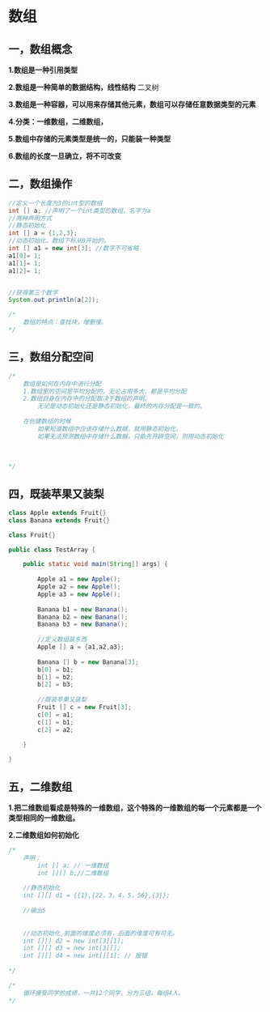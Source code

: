 # 数组

## 一，数组概念 

**1.数组是一种引用类型**

**2.数组是一种简单的数据结构，线性结构** 二叉树

**3.数组是一种容器，可以用来存储其他元素，数组可以存储任意数据类型的元素**

**4.分类：一维数组，二维数组，**

**5.数组中存储的元素类型是统一的，只能装一种类型**

**6.数组的长度一旦确立，将不可改变**

## 二，数组操作

```java
//定义一个长度为3的int型的数组
int [] a; //声明了一个int类型的数组，名字为a
//两种声明方式
//静态初始化
int [] a = {1,2,3};
//动态初始化，数组下标从0开始的。
int [] a1 = new int[3]; //数字不可省略
a1[0]= 1;
a1[1]= 1;
a1[2]= 1;


//获得第三个数字
System.out.println(a[2]);

/*
	数组的特点：查找块，增删慢。
*/

```

## 三，数组分配空间



```java
/*
	数组是如何在内存中进行分配
	1.数组里的空间是平均分配的，无论占用多大，都是平均分配
	2.数组自身在内存中的分配取决于数组的声明。
		无论是动态初始化还是静态初始化，最终的内存分配是一致的。
	
	在创建数组的时候
		如果知道数组中应该存储什么数据，就用静态初始化，
		如果无法预测数组中存储什么数据，只能先开辟空间，则用动态初始化
	
	
	
*/
```

## 四，既装苹果又装梨

```java
class Apple extends Fruit{}
class Banana extends Fruit{}

class Fruit{}

public class TestArray {

	public static void main(String[] args) {
		
		Apple a1 = new Apple();
		Apple a2 = new Apple();
		Apple a3 = new Apple();
		
		Banana b1 = new Banana();
		Banana b2 = new Banana();
		Banana b3 = new Banana();
		
		//定义数组装东西
		Apple [] a = {a1,a2,a3};
		
		Banana [] b = new Banana[3];
		b[0] = b1;
		b[1] = b2;
		b[2] = b3;
		
		//既装苹果又装梨
		Fruit [] c = new Fruit[3];
		c[0] = a1;
		c[1] = b1;
		c[2] = a2;
		
	}

}
```

## 五，二维数组

**1.把二维数组看成是特殊的一维数组，这个特殊的一维数组的每一个元素都是一个类型相同的一维数组。**

**2.二维数组如何初始化**

```java
/*
	声明：
		int [] a; // 一维数组
		int [][] b;//二维数组
		
	//静态初始化
	int [][] d1 = {{1},{22，3，4，5，56},{3}};
	
	//输出5
	
	
	//动态初始化,前面的维度必须有，后面的维度可有可无。
	int [][] d2 = new int[3][1];
	int [][] d3 = new int[3][];
	int [][] d4 = new int[][1]; // 报错
		
*/
```

```java
/*
	循环接受同学的成绩，一共12个同学，分为三组，每组4人。
*/
```











